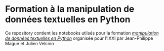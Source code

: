 # Formation à la manipulation de données textuelles en Python

Ce repository contient les notebooks utlisés pour la formation *[manipulation de données textuelles en Python](http://www.ixxi.fr/agenda/evenements/formation-a-la-manipulation-de-donnees-textuelles-en-python)* organisée pour l'IXXI par Jean-Philippe Magué et Julien Velcinn

